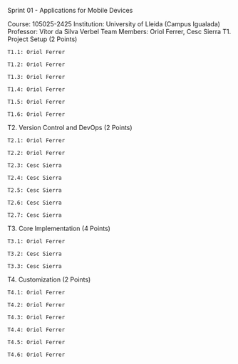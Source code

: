 Sprint 01 - Applications for Mobile Devices

Course: 105025-2425
Institution: University of Lleida (Campus Igualada)
Professor: Vítor da Silva Verbel
Team Members: Oriol Ferrer, Cesc Sierra
T1. Project Setup (2 Points)

    T1.1: Oriol Ferrer

    T1.2: Oriol Ferrer

    T1.3: Oriol Ferrer

    T1.4: Oriol Ferrer

    T1.5: Oriol Ferrer

    T1.6: Oriol Ferrer

T2. Version Control and DevOps (2 Points)

    T2.1: Oriol Ferrer

    T2.2: Oriol Ferrer

    T2.3: Cesc Sierra

    T2.4: Cesc Sierra

    T2.5: Cesc Sierra

    T2.6: Cesc Sierra

    T2.7: Cesc Sierra

T3. Core Implementation (4 Points)

    T3.1: Oriol Ferrer

    T3.2: Cesc Sierra

    T3.3: Cesc Sierra

T4. Customization (2 Points)

    T4.1: Oriol Ferrer

    T4.2: Oriol Ferrer

    T4.3: Oriol Ferrer

    T4.4: Oriol Ferrer

    T4.5: Oriol Ferrer

    T4.6: Oriol Ferrer